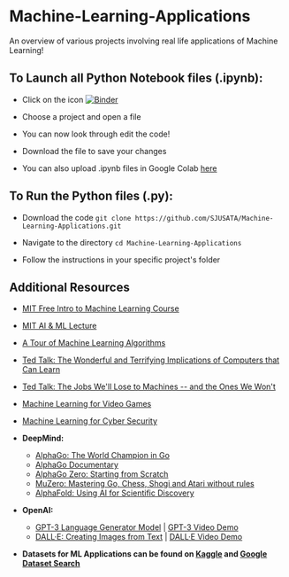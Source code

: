 # Machine-Learning-Applications
An overview of various projects involving real life applications of Machine Learning!

## To Launch all Python Notebook files (.ipynb):
  
  - Click on the icon [![Binder](https://mybinder.org/badge_logo.svg)](https://mybinder.org/v2/gh/SJUSATA/Machine-Learning-Applications/HEAD)
  
  - Choose a project and open a file

  - You can now look through edit the code!

  - Download the file to save your changes
  
  - You can also upload .ipynb files in Google Colab [here](https://colab.research.google.com/notebooks/intro.ipynb#recent=true)
  
## To Run the Python files (.py):

  - Download the code `git clone https://github.com/SJUSATA/Machine-Learning-Applications.git`

  - Navigate to the directory `cd Machine-Learning-Applications`

  - Follow the instructions in your specific project's folder

## Additional Resources

  - [MIT Free Intro to Machine Learning Course](https://openlearninglibrary.mit.edu/courses/course-v1:MITx+6.036+1T2019/about)
  - [MIT AI & ML Lecture](https://www.youtube.com/watch?v=t4K6lney7Zw)
  - [A Tour of Machine Learning Algorithms](https://towardsdatascience.com/a-tour-of-machine-learning-algorithms-466b8bf75c0a)
  - [Ted Talk: The Wonderful and Terrifying Implications of Computers that Can Learn](https://www.youtube.com/watch?v=t4kyRyKyOpo)
  - [Ted Talk: The Jobs We'll Lose to Machines -- and the Ones We Won't](https://www.youtube.com/watch?v=gWmRkYsLzB4)
  - [Machine Learning for Video Games](https://www.youtube.com/watch?v=qv6UVOQ0F44)
  - [Machine Learning for Cyber Security](https://builtin.com/artificial-intelligence/machine-learning-cybersecurity)
  
  - **DeepMind:**
      - [AlphaGo: The World Champion in Go](https://deepmind.com/research/case-studies/alphago-the-story-so-far)
      - [AlphaGo Documentary](https://www.youtube.com/watch?v=WXuK6gekU1Y)
      - [AlphaGo Zero: Starting from Scratch](https://deepmind.com/blog/article/alphago-zero-starting-scratch)
      - [MuZero: Mastering Go, Chess, Shogi and Atari without rules](https://deepmind.com/blog/article/muzero-mastering-go-chess-shogi-and-atari-without-rules)
      - [AlphaFold: Using AI for Scientific Discovery](https://deepmind.com/blog/article/AlphaFold-Using-AI-for-scientific-discovery)
    
  - **OpenAI:**
      - [GPT-3 Language Generator Model](https://www.technologyreview.com/2020/07/20/1005454/openai-machine-learning-language-generator-gpt-3-nlp/)  |  [GPT-3 Video Demo](https://www.youtube.com/watch?v=8V20HkoiNtc)
      - [DALL·E: Creating Images from Text](https://openai.com/blog/dall-e/)  |  [DALL·E Video Demo](https://www.youtube.com/watch?v=GyXTDUYL_NY)

  - **Datasets for ML Applications can be found on [Kaggle](https://www.kaggle.com/datasets) and [Google Dataset Search](https://datasetsearch.research.google.com/)**
